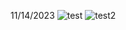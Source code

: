 11/14/2023
![test](https://github.com/user-attachments/assets/31d980ab-70ef-4caf-9756-753c1603e82c)
![test2](https://github.com/user-attachments/assets/99599bd9-b568-4341-ab08-b11fa7a0ae78)
